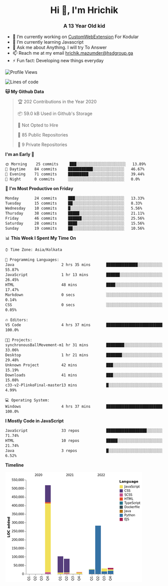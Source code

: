 <h1 align="center">Hi 👋, I'm Hrichik</h1>
<h3 align="center">A 13 Year Old kid</h3>


- 🔭 I’m currently working on [CustomWebExtension](https://github.com/hrichiksite/CustomWebExtension) For Kodular
- 🌱 I’m currently learning Javascript
- 💬 Ask me about Anything. I will try To Answer
- 📫 Reach me at my email hrichik.mazumder@hsdgroup.ga
- ⚡ Fun fact: Developing new things everyday

<!--START_SECTION:waka-->
![Profile Views](http://img.shields.io/badge/Profile%20Views-96-blue)

![Lines of code](https://img.shields.io/badge/From%20Hello%20World%20I%27ve%20Written-2.6%20million%20lines%20of%20code-blue)

**🐱 My Github Data** 

> 🏆 202 Contributions in the Year 2020
 > 
> 📦 59.0 kB Used in Github's Storage 
 > 
> 🚫 Not Opted to Hire
 > 
> 📜 85 Public Repositories
 > 
> 🔑 9 Private Repositories 

**I'm an Early 🐤** 

```text
🌞 Morning    25 commits     ███░░░░░░░░░░░░░░░░░░░░░░   13.89% 
🌆 Daytime    84 commits     ███████████░░░░░░░░░░░░░░   46.67% 
🌃 Evening    71 commits     █████████░░░░░░░░░░░░░░░░   39.44% 
🌙 Night      0 commits      ░░░░░░░░░░░░░░░░░░░░░░░░░   0.0%

```
📅 **I'm Most Productive on Friday** 

```text
Monday       24 commits     ███░░░░░░░░░░░░░░░░░░░░░░   13.33% 
Tuesday      15 commits     ██░░░░░░░░░░░░░░░░░░░░░░░   8.33% 
Wednesday    10 commits     █░░░░░░░░░░░░░░░░░░░░░░░░   5.56% 
Thursday     38 commits     █████░░░░░░░░░░░░░░░░░░░░   21.11% 
Friday       46 commits     ██████░░░░░░░░░░░░░░░░░░░   25.56% 
Saturday     28 commits     ████░░░░░░░░░░░░░░░░░░░░░   15.56% 
Sunday       19 commits     ██░░░░░░░░░░░░░░░░░░░░░░░   10.56%

```


📊 **This Week I Spent My Time On** 

```text
⌚︎ Time Zone: Asia/Kolkata

💬 Programming Languages: 
Java                     2 hrs 35 mins       ██████████████░░░░░░░░░░░   55.87% 
JavaScript               1 hr 13 mins        ██████░░░░░░░░░░░░░░░░░░░   26.45% 
HTML                     48 mins             ████░░░░░░░░░░░░░░░░░░░░░   17.47% 
Markdown                 0 secs              ░░░░░░░░░░░░░░░░░░░░░░░░░   0.14% 
CSS                      0 secs              ░░░░░░░░░░░░░░░░░░░░░░░░░   0.05%

🔥 Editors: 
VS Code                  4 hrs 37 mins       █████████████████████████   100.0%

🐱‍💻 Projects: 
synchronousBallMovement-m1 hr 31 mins        ████████░░░░░░░░░░░░░░░░░   33.06% 
Desktop                  1 hr 21 mins        ███████░░░░░░░░░░░░░░░░░░   29.48% 
Unknown Project          42 mins             ███░░░░░░░░░░░░░░░░░░░░░░   15.19% 
Downloads                41 mins             ███░░░░░░░░░░░░░░░░░░░░░░   15.08% 
c33-v2-PlinkoFinal-master13 mins             █░░░░░░░░░░░░░░░░░░░░░░░░   4.99%

💻 Operating System: 
Windows                  4 hrs 37 mins       █████████████████████████   100.0%

```

**I Mostly Code in JavaScript** 

```text
JavaScript               33 repos            ██████████████████░░░░░░░   71.74% 
HTML                     10 repos            █████░░░░░░░░░░░░░░░░░░░░   21.74% 
Java                     3 repos             █░░░░░░░░░░░░░░░░░░░░░░░░   6.52%

```


**Timeline**

![Chart not found](https://github.com/hrichiksite/hrichiksite/blob/master/charts/bar_graph.png) 


<!--END_SECTION:waka-->

